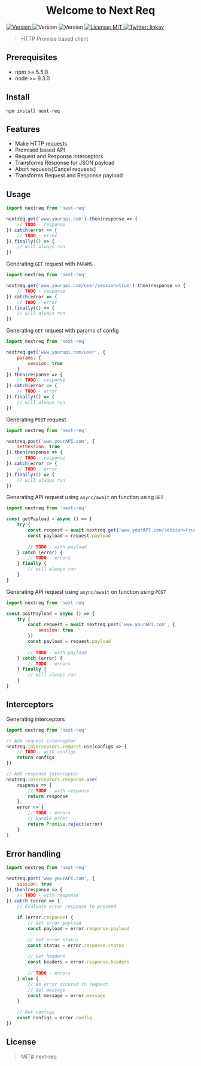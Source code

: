 <h1 align="center">Welcome to Next Req </h1>
<p>
    <a href="https://www.npmjs.com/package/next-req" target="_blank">
        <img alt="Version" src="https://img.shields.io/npm/v/next-req.svg">
    </a>
    <img alt="Version" src="https://img.shields.io/badge/npm-%3E%3D5.5.0-blue.svg" />
    <img alt="Version" src="https://img.shields.io/badge/node-%3E%3D9.3.0-blue.svg" />
    <a href="#" target="_blank">
        <img alt="License: MIT" src="https://img.shields.io/badge/License-MIT-yellow.svg" />
    </a>
    <a href="https://twitter.com/linkay" target="_blank">
        <img alt="Twitter: linkay" src="https://img.shields.io/twitter/follow/linkay.svg?style=social" />
    </a>
</p>

> HTTP Promise based client

## Prerequisites

- npm >= 5.5.0
- node >= 9.3.0

## Install

```shell
npm install next-req
```

## Features

- Make HTTP requests
- Promised based API
- Request and Response interceptors
- Transforms Response for JSON payload
- Abort requests[Cancel requests]
- Transforms Request and Response payload

## Usage

```javascript
import nextreq from 'next-req'

nextreq.get('www.yourapi.com').then(response => {
    // TODO - response
}).catch(error => {
    // TODO - error
}).finally(() => {
    // will always run
})
```

Generating `GET` request with `PARAMS`
```javascript
import nextreq from 'next-req'

nextreq.get('www.yourapi.com/user/session=true').then(response => {
    // TODO - response
}).catch(error => {
    // TODO - error
}).finally(() => {
    // will always run
})
```

Generating `GET` request with params of config
```javascript
import nextreq from 'next-req'

nextreq.get('www.yourapi.com/user', {
    params: {
        session: true
    }
}).then(response => {
    // TODO - response
}).catch(error => {
    // TODO - error
}).finally(() => {
    // will always run
})
```

Generating `POST` request
```javascript
import nextreq from 'next-req'

nextreq.post('www.yourAPI.com', {
    setSession: true
}).then(response => {
    // TODO - response
}).catch(error => {
    // TODO - error
}).finally(() => {
    // will always run
})
```

Generating API request using `async/await` on function using `GET`
```javascript
import nextreq from 'next-req'

const getPayload = async () => {
    try {
        const request = await nextreq.get('www.yourAPI.com/session=true')
        const payload = request.payload
        
        // TODO - with payload
    } catch (error) {
        // TODO - errors
    } finally {
        // will always run
    }
}
```

Generating API request using `async/await` on function using `POST`
```javascript
import nextreq from 'next-req'

const postPayload = async () => {
    try {
        const request = await nextreq.post('www.yourAPI.com', {
            session: true
        })
        const payload = request.payload
        
        // TODO - with payload
    } catch (error) {
        // TODO - errors
    } finally {
        // will always run
    }
}
```

## Interceptors

Generating interceptors

```javascript
import nextreq from 'next-req'

// Add request interceptor
nextreq.interceptors.request.use(configs => {
    // TODO - with configs
    return configs
})

// Add response interceptor
nextreq.interceptors.response.use(
    response => {
        // TODO - with response
        return response
    },
    error => {
        // TODO - errors
        // Handle error
        return Promise.reject(error)
    }
)
```

## Error handling
```javascript
import nextreq from 'next-req'

nextreq.post('www.yourAPI.com', {
    session: true
}).then(response => {
    // TODO - with response
}).catch (error => {
    // Evaluate error response to proceed
    
    if (error.response) {
        // Get error payload
        const payload = error.response.payload
        
        // Get error status
        const status = error.response.status
        
        // Get headers
        const headers = error.response.headers
        
        // TODO - errors
    } else {
        // An error occured in request
        // Get message
        const message = error.message
    }
    
    // Get configs
    const configs = error.config
})
```

## License
>MIT#   n e x t - r e q  
 